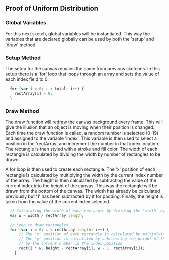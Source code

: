 ## Proof of Uniform Distribution

### Global Variables
For this next sketch, global variables will be instantiated. This way the variables that are declared globally can be used by both the 'setup' and 'draw' method.

### Setup Method
The setup for the canvas remains the same from previous sketches. In this setup there is a 'for' loop that loops through an array and sets the value of each index field to 0.

```js
  for (var i = 0; i < total; i++) {
    rectArray[i] = 0;
  }
```

### Draw Method
The draw function will redraw the canvas background every frame. This will give the illusion that an object is moving when their position is changed. Each time the draw function is called, a random number is selected (0-19) and assigned to the variable 'index'. This variable is then used to select a position in the 'rectArray' and increment the number in that index location.
The rectangle is then styled with a stroke and fill color. The width of each rectangle is calculated by dividing the width by number of rectangles to be drawn.

A for loop is then used to create each rectangle. The 'x' position of each rectangle is calculated by multiplying the width by the current index number of the array. The height is then calculated by subtracting the value of the current index into the height of the canvas. This way the rectangle will be drawn from the bottom of the canvas. The width has already be calculated previously but '1' has been subtracted by it for padding. Finally, the height is taken from the value of the current index selected.

```js
  // Calculating the width of each rectangle by dividing the 'width' by the number of rectangles
  var w = width / rectArray.length;

  // Loop to draw rectangles
  for (var i = 0; i < rectArray.length; i++) {
      // The 'x' position of each rectangle is calculated by multiplying its width by its index position
      // The 'y' position is calculated by subtracting the height of the canvas
      // by the current number in the index position
      rect(i * w, height - rectArray[i], w - 1, rectArray[i]);
    }
```
